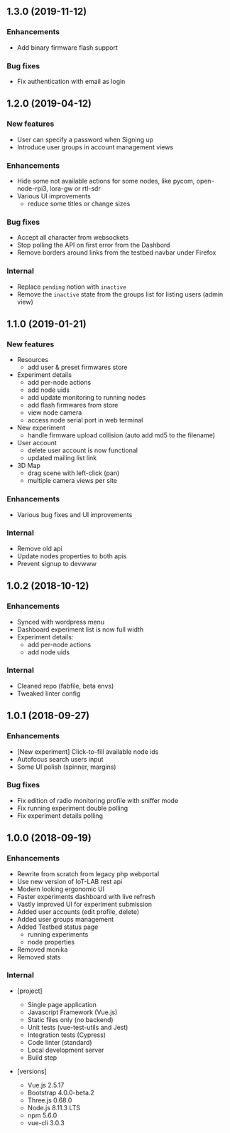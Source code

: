 ## 1.3.0 (2019-11-12)

### Enhancements

* Add binary firmware flash support

### Bug fixes

* Fix authentication with email as login

##  1.2.0 (2019-04-12)

### New features

* User can specify a password when Signing up
* Introduce user groups in account management views

### Enhancements

* Hide some not available actions for some nodes, like pycom, open-node-rpi3, lora-gw or rtl-sdr
* Various UI improvements
  * reduce some titles or change sizes

### Bug fixes

* Accept all character from websockets
* Stop polling the API on first error from the Dashbord
* Remove borders around links from the testbed navbar under Firefox

### Internal

* Replace `pending` notion with `inactive`
* Remove the `inactive` state from the groups list for listing users (admin view)

##  1.1.0 (2019-01-21)

### New features

* Resources
  * add user & preset firmwares store
* Experiment details
  * add per-node actions
  * add node uids
  * add update monitoring to running nodes
  * add flash firmwares from store
  * view node camera
  * access node serial port in web terminal
* New experiment
  * handle firmware upload collision (auto add md5 to the filename)
* User account
  * delete user account is now functional
  * updated mailing list link
* 3D Map
  * drag scene with left-click (pan)
  * multiple camera views per site

### Enhancements

* Various bug fixes and UI improvements

### Internal

* Remove old api
* Update nodes properties to both apis
* Prevent signup to devwww

##  1.0.2 (2018-10-12)

### Enhancements

* Synced with wordpress menu
* Dashboard experiment list is now full width
* Experiment details:
  * add per-node actions
  * add node uids

### Internal

* Cleaned repo (fabfile, beta envs)
* Tweaked linter config

##  1.0.1 (2018-09-27)

### Enhancements

* [New experiment] Click-to-fill available node ids
* Autofocus search users input
* Some UI polish (spinner, margins)

### Bug fixes

* Fix edition of radio monitoring profile with sniffer mode
* Fix running experiment double polling
* Fix experiment details polling

##  1.0.0 (2018-09-19)

### Enhancements

* Rewrite from scratch from legacy php webportal
* Use new version of IoT-LAB rest api
* Modern looking ergonomic UI
* Faster experiments dashboard with live refresh
* Vastly improved UI for experiment submission
* Added user accounts (edit profile, delete)
* Added user groups management
* Added Testbed status page
  * running experiments
  * node properties
* Removed monika
* Removed stats

### Internal

* [project]
  * Single page application
  * Javascript Framework (Vue.js)
  * Static files only (no backend)
  * Unit tests (vue-test-utils and Jest)
  * Integration tests (Cypress)
  * Code linter (standard)
  * Local development server
  * Build step

* [versions]
  * Vue.js 2.5.17
  * Bootstrap 4.0.0-beta.2
  * Three.js 0.68.0
  * Node.js 8.11.3 LTS
  * npm 5.6.0
  * vue-cli 3.0.3
